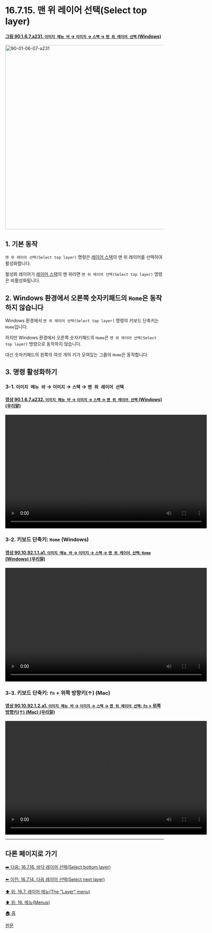 # 16.7.15. 맨 위 레이어 선택(Select top layer)

<a id="90-01-06-07-a231"></a>

#### [그림 90.1.6.7.a231. `이미지 메뉴 바` → `이미지` → `스택` → `맨 위 레이어 선택` (Windows)](./90-01-06-07-stack.md#90-01-06-07-a231)
<img width="780" height="584" alt="90-01-06-07-a231" src="https://github.com/user-attachments/assets/6bb212b3-140f-40b5-a40d-5575121db391" />

<a id="16-07-15-s1"></a>

## 1. 기본 동작
`맨 위 레이어 선택(Select top layer)` 명령은 [레이어 스택](./19-glossaryx-layer_stack.md)의 맨 위 레이어를 선택하여 활성화합니다.

활성화 레이어가 [레이어 스택](./19-glossaryx-layer_stack.md)의 맨 위라면 `맨 위 레이어 선택(Select top layer)` 명령은 비활성화됩니다.

<a id="16-07-15-s2"></a>

## 2. Windows 환경에서 오른쪽 숫자키패드의 `Home`은 동작하지 않습니다
Windows 환경에서 `맨 위 레이어 선택(Select top layer)` 명령의 키보드 단축키는 `Home`입니다.

하지만 Windows 환경에서 오른쪽 숫자키패드의 `Home`은 `맨 위 레이어 선택(Select top layer)` 명령으로 동작하지 않습니다.

대신 숫자키패드의 왼쪽의 여섯 개의 키가 모여있는 그룹의 `Home`은 동작합니다.

<a id="16-07-15-s3"></a>

## 3. 명령 활성화하기

<a id="16-07-15-s3-01"></a>

### 3-1. `이미지 메뉴 바` → `이미지` → `스택` → `맨 위 레이어 선택`

<a id="90-01-06-07-a232"></a>

#### [영상 90.1.6.7.a232. `이미지 메뉴 바` → `이미지` → `스택` → `맨 위 레이어 선택` (Windows) (우리말)](./90-01-06-07-stack.md#90-01-06-07-a232)
<video controls="controls" width="640" height="360" src="https://github.com/user-attachments/assets/d89d70b9-f10f-493c-9b0c-7eed5df1d826"></video>

<a id="16-07-15-s3-02"></a>

### 3-2. 키보드 단축키: `Home` (Windows)

<a id="90-10-92-01-01-a1"></a>

#### [영상 90.10.92.1.1.a1. `이미지 메뉴 바` → `이미지` → `스택` → `맨 위 레이어 선택`: `Home` (Windows) (우리말)](./90-10-92-01-01-home.md#90-10-92-01-01-a1)
<video controls="controls" width="640" height="360" src="https://github.com/user-attachments/assets/aa0549b9-f29b-45a0-a89f-7d90486c0308"></video>

<a id="16-07-15-s3-03"></a>

### 3-3. 키보드 단축키: `fn` + 위쪽 방향키(↑) (Mac)

<a id="90-10-92-01-02-a1"></a>

#### [영상 90.10.92.1.2.a1. `이미지 메뉴 바` → `이미지` → `스택` → `맨 위 레이어 선택`: `fn` + 위쪽 방향키(↑) (Mac) (우리말)](./90-10-92-01-02-fn_up_arrow.md#90-10-92-01-02-a1)
<video controls="controls" width="640" height="360" src="https://github.com/user-attachments/assets/3a83d103-dd13-4958-90f1-dff622a47b89"></video>

***

## 다른 페이지로 가기

[➡️ 다음: 16.7.16. 바닥 레이어 선택(Select bottom layer)](./16-07-16-select-bottom-layer.md)

[⬅️ 이전: 16.7.14. 다음 레이어 선택(Select next layer)](./16-07-14-select-next-layer.md)

[⬆️ 위: 16.7. 레이어 메뉴(The "Layer" menu)](./16-07-00-the-layer-menu.md)

[⬆️ 위: 16. 메뉴(Menus)](./16-00-menus.md)

[🏠 홈](./00-home.md)

[원문](https://docs.gimp.org/2.10/ko/gimp-layer-top.html)